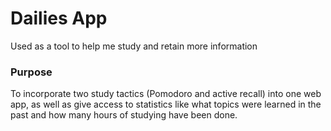 # Dailies App

Used as a tool to help me study and retain more information

### Purpose

To incorporate two study tactics (Pomodoro and active recall) into one web app, as well as give access to statistics like what topics were learned in the past and how many hours of studying have been done.